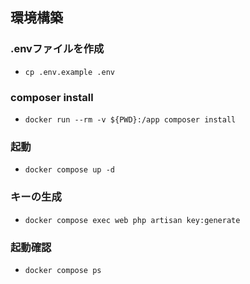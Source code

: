 ## 環境構築

### .envファイルを作成
- `cp .env.example .env`

### composer install
- `docker run --rm -v ${PWD}:/app composer install`

### 起動
- `docker compose up -d`

### キーの生成
- `docker compose exec web php artisan key:generate`

### 起動確認
- `docker compose ps`

